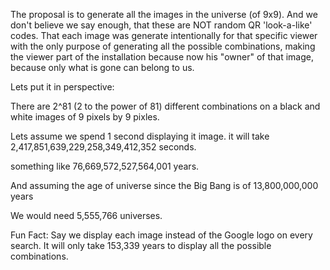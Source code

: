 The proposal is to generate all the images in the universe (of 9x9). And we don't believe we say enough, that these are 
NOT random QR 'look-a-like' codes. That each image was generate intentionally for that specific viewer with the only purpose
of generating all the possible combinations, making the viewer part of the installation because now his "owner" of that
image, because only what is gone can belong to us.

Lets put it in perspective:

There are 2^81 (2 to the power of 81) different combinations on a black and white images of 9 pixels by 9 pixles.

Lets assume we spend 1 second displaying it image.
it will take 2,417,851,639,229,258,349,412,352 seconds.

something like 76,669,572,527,564,001 years.

And assuming the age of universe since the Big Bang is of 13,800,000,000 years

We would need 5,555,766 universes.

Fun Fact: Say we display each image instead of the Google logo on every search. It will only take 153,339 years to display all the possible combinations.

